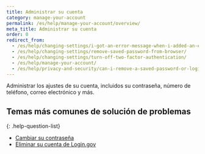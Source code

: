 ```yaml
---
title: Administrar su cuenta
category: manage-your-account
permalink: /es/help/manage-your-account/overview/
meta_title: Administrar su cuenta
order: 0
redirect_from:
  - /es/help/changing-settings/i-got-an-error-message-when-i-added-an-email/
  - /es/help/changing-settings/remove-saved-password-from-browser/
  - /es/help/changing-settings/turn-off-two-factor-authentication/
  - /es/help/manage-your-account/
  - /es/help/privacy-and-security/can-i-remove-a-saved-password-or-login-information-from-my-browser/
---
```


Administrar los ajustes de su cuenta, incluidos su contraseña, número de teléfono, correo electrónico y más.

## Temas más comunes de solución de problemas

{: .help-question-list}
* [Cambiar su contraseña](/es/help/manage-your-account/change-your-password/)
* [Eliminar su cuenta de Login.gov](/es/help/manage-your-account/delete-your-account/)
